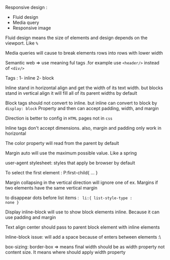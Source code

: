 Responsive design :
* Fluid design
* Media query
* Responsive image 

Fluid design means the size of elements and design depends on the viewport. Like `%`

Media queries will cause to break elements rows into rows with lower width 

Semantic web => use meaning ful tags .for example use `<header/>` instead of `<div/>`

Tags :
1- inline
2- block 

Inline stand in horizontal align and get the width of its text width. but blocks stand in vertical align it will fill all of its parent widths by default 

Block tags should not convert to inline. but inline can convert to block by `display: block`
Property and then can accept padding, width, and margin


Direction is better to config in `HTML` pages not in `css` 

Inline tags don't accept dimensions. also, margin and padding only work in horizontal 

The color property will read from the parent by default 

Margin auto will use the maximum possible value. Like a spring

user-agent stylesheet: styles that apply be browser by default 

To select the first element :
P:first-child{
...
} 

Margin collapsing in the vertical direction will ignore one of ex. Margins if two elements have the same vertical margin

to disappear dots before list items : 
<code>
    li:{
      list-style-type : none 
    } 
</code>

Display inline-block will use to show block elements inline. Because it can use padding and margin 

Text align center should pass to parent block element with inline elements 

Inline-block issue: will add a space because of enters between elements :\ 

box-sizing: border-box => means final width should be as width property not content size. It means where should apply width property